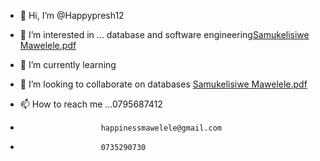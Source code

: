 - 👋 Hi, I’m @Happypresh12
- 👀 I’m interested in ... database and software engineering[Samukelisiwe Mawelele.pdf](https://github.com/Happypresh12/Happypresh12/files/12419331/Samukelisiwe.Mawelele.pdf)

- 🌱 I’m currently learning
- 💞️ I’m looking to collaborate on databases [Samukelisiwe Mawelele.pdf](https://github.com/Happypresh12/Happypresh12/files/12419344/Samukelisiwe.Mawelele.pdf)

- 📫 How to reach me ...0795687412
-                       happinessmawelele@gmail.com
-                       0735290730

<!---
Happypresh12/Happypresh12 is a ✨ special ✨ repository because its `README.md` (this file) appears on your GitHub profile.
You can click the Preview link to take a look at your changes.
--->
